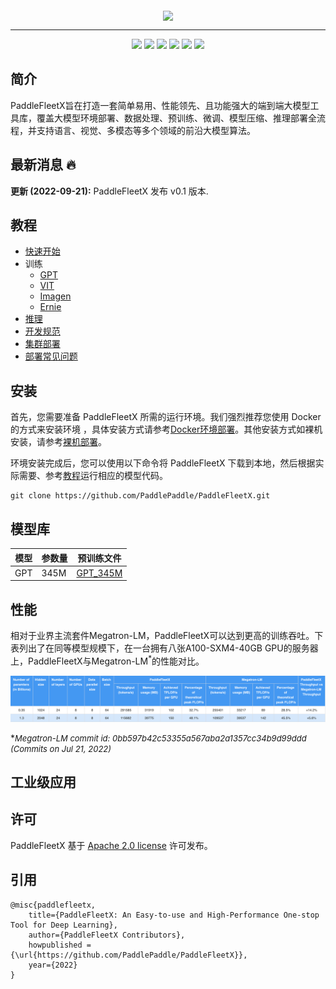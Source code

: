 <p align="center">
  <img src="./paddlefleetx-logo.png" align="middle"  width="500" />
</p>

------------------------------------------------------------------------------------------

<p align="center">
    <a href="./LICENSE"><img src="https://img.shields.io/badge/license-Apache%202-dfd.svg"></a>
    <a href="https://github.com/PaddlePaddle/PaddleFleetX/releases"><img src="https://img.shields.io/github/v/release/PaddlePaddle/PaddleFleetX?color=ffa"></a>
    <a href=""><img src="https://img.shields.io/badge/python-3.7+-aff.svg"></a>
    <a href="https://github.com/PaddlePaddle/PaddleFleetX/graphs/contributors"><img src="https://img.shields.io/github/contributors/PaddlePaddle/PaddleFleetX?color=9ea"></a>
    <a href="https://github.com/PaddlePaddle/PaddleFleetX/issues"><img src="https://img.shields.io/github/issues/PaddlePaddle/PaddleFleetX?color=9cc"></a>
    <a href="https://github.com/PaddlePaddle/PaddleFleetX/stargazers"><img src="https://img.shields.io/github/stars/PaddlePaddle/PaddleFleetX?color=ccf"></a>
</p>

## 简介

PaddleFleetX旨在打造一套简单易用、性能领先、且功能强大的端到端大模型工具库，覆盖大模型环境部署、数据处理、预训练、微调、模型压缩、推理部署全流程，并支持语言、视觉、多模态等多个领域的前沿大模型算法。


## 最新消息 🔥

**更新 (2022-09-21):** PaddleFleetX 发布 v0.1 版本.

## 教程

* [快速开始](./docs/quick_start.md)
* 训练
  * [GPT](projects/gpt/docs/README.md)
  * [VIT](projects/vit/)
  * [Imagen](projects/imagen/)
  * [Ernie](projects/ernie/)
* [推理](./docs/inference.md)
* [开发规范](./docs/standard.md)
* [集群部署](./docs/cluster_deployment.md)
* [部署常见问题](./docs/deployment_faq.md)


## 安装

首先，您需要准备 PaddleFleetX 所需的运行环境。我们强烈推荐您使用 Docker 的方式来安装环境 ，具体安装方式请参考[Docker环境部署](docs/quick_start.md#11-docker-环境部署)。其他安装方式如裸机安装，请参考[裸机部署](docs/quick_start.md#12-裸机部署)。

环境安装完成后，您可以使用以下命令将 PaddleFleetX 下载到本地，然后根据实际需要、参考[教程](#教程)运行相应的模型代码。

```shell
git clone https://github.com/PaddlePaddle/PaddleFleetX.git
```


## 模型库

| **模型** | **参数量** | **预训练文件** |
|---------|-----------|---------------|
| GPT | 345M |  [GPT_345M](https://paddlefleetx.bj.bcebos.com/model/nlp/gpt/GPT_345M.tar.gz)  |

## 性能

相对于业界主流套件Megatron-LM，PaddleFleetX可以达到更高的训练吞吐。下表列出了在同等模型规模下，在一台拥有八张A100-SXM4-40GB GPU的服务器上，PaddleFleetX与Megatron-LM<sup>*</sup>的性能对比。

<img src="./docs/images/throughput_compare.png">

*<font size=2>*Megatron-LM commit id: 0bb597b42c53355a567aba2a1357cc34b9d99ddd (Commits on Jul 21, 2022)</font>*


## 工业级应用



## 许可
PaddleFleetX 基于 [Apache 2.0 license](./LICENSE) 许可发布。


## 引用

```
@misc{paddlefleetx,
    title={PaddleFleetX: An Easy-to-use and High-Performance One-stop Tool for Deep Learning},
    author={PaddleFleetX Contributors},
    howpublished = {\url{https://github.com/PaddlePaddle/PaddleFleetX}},
    year={2022}
}
```
